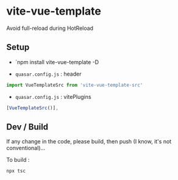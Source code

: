 # vite-vue-template

Avoid full-reload during HotReload

## Setup
 * `npm install vite-vue-template -D

 * `quasar.config.js` : header

```js
import VueTemplateSrc from 'vite-vue-template-src'
```

* `quasar.config.js` : vitePlugins

```js
​[VueTemplateSrc()],
```

## Dev / Build

If any change in the code, please build, then push (I know, it's not conventional)...

To build :
```bash
npx tsc
```
